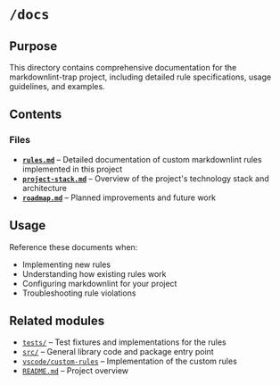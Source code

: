 # `/docs`
<!-- markdownlint-disable backtick-code-elements -->

## Purpose

This directory contains comprehensive documentation for the markdownlint-trap project, including detailed rule specifications, usage guidelines, and examples.

## Contents

### Files

* **[`rules.md`](./rules.md)** – Detailed documentation of custom markdownlint rules implemented in this project
* **[`project-stack.md`](./project-stack.md)** – Overview of the project's technology stack and architecture
* **[`roadmap.md`](./roadmap.md)** – Planned improvements and future work

## Usage

Reference these documents when:

* Implementing new rules
* Understanding how existing rules work
* Configuring markdownlint for your project
* Troubleshooting rule violations

## Related modules

* [`tests/`](../tests/) – Test fixtures and implementations for the rules
* [`src/`](../src/) – General library code and package entry point
* [`vscode/custom-rules`](../.vscode/custom-rules/) – Implementation of the custom rules
* [`README.md`](../README.md) – Project overview
<!-- markdownlint-enable backtick-code-elements -->
